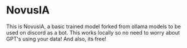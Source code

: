 # NovusIA
This is NovusIA, a basic trained model forked from ollama models to be used on discord as a bot. This works locally so no need to worry about GPT's using your data! And also, its free!
